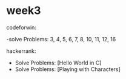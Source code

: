  # week3

codeforwin:

-solve Problems: 3, 4, 5, 6, 7, 8, 10, 11, 12, 16

hackerrank:

- Solve Problems: [Hello World in C]
- Solve Problems: [Playing with Characters]
